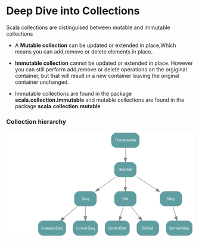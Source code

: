 # Deep Dive into Collections

Scala collections are distinguised between mutable and immutable collections 

* A **Mutable collection** can be updated or extended in place,Which means you can add,remove or delete elements in place.

* **Immutable collection** cannot be updated or extended in place. However you can still perform add,remove or delete
operations on the orgiginal container, but that will result in a new container leaving the original container unchanged.

* Immutable collections are found in the package **scala.collection.immutable** and mutable collections 
are found in the package **scala.collection.mutable**

### Collection hierarchy

![collections-diagram](src/main/Images/collections.png)


























